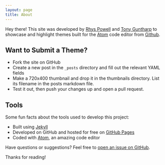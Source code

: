 ```yaml
---
layout: page
title: About
---
```


Hey there! This site was developed by [Rhys Powell](http://rpowell.me) and [Tony Guntharp](http://fusion94.org) to showcase and highlight themes built for the [Atom](http://atom.io) code editor from [Github](https://github.com).

## Want to Submit a Theme?

* Fork the site on GitHub
* Create a new post in the `_posts` directory and fill out the relevant YAML fields
* Make a 720x400 thumbnail and drop it in the thumbnails directory. List its filename in the posts markdown file.
* Test it out, then push your changes up and open a pull request.

## Tools

Some fun facts about the tools used to develop this project:

* Built using [Jekyll](http://jekyllrb.com)
* Developed on GitHub and hosted for free on [GitHub Pages](https://pages.github.com)
* Coded with [Atom](http://atom.io), an amazing code editor

Have questions or suggestions? Feel free to [open an issue on GitHub](https://github.com/atom-themes/atom-themes.github.io/issues/new).

Thanks for reading!
